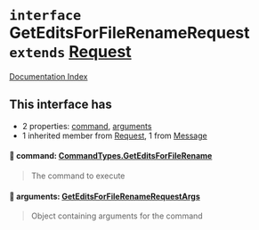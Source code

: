 # `interface` GetEditsForFileRenameRequest `extends` [Request](../interface.Request/README.md)

[Documentation Index](../README.md)

## This interface has

- 2 properties:
[command](#-command-commandtypesgeteditsforfilerename),
[arguments](#-arguments-geteditsforfilerenamerequestargs)
- 1 inherited member from [Request](../interface.Request/README.md), 1 from [Message](../interface.Message/README.md)


#### 📄 command: [CommandTypes.GetEditsForFileRename](../enum.CommandTypes/README.md#geteditsforfilerename--geteditsforfilerename)

> The command to execute



#### 📄 arguments: [GetEditsForFileRenameRequestArgs](../interface.GetEditsForFileRenameRequestArgs/README.md)

> Object containing arguments for the command



